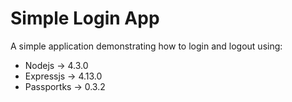 # Simple Login App

A simple application demonstrating how to login and logout using:
* Nodejs -> 4.3.0
* Expressjs -> 4.13.0
* Passportks -> 0.3.2
